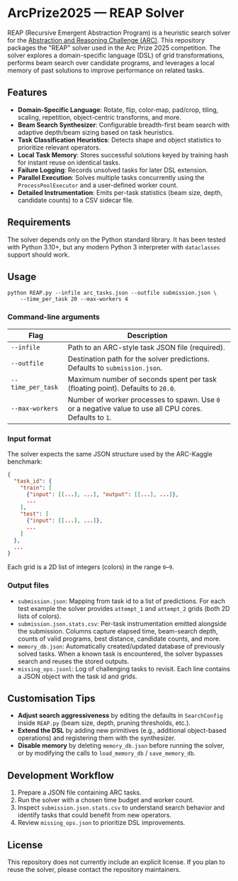 # ArcPrize2025 — REAP Solver

REAP (Recursive Emergent Abstraction Program) is a heuristic search
solver for the [Abstraction and Reasoning Challenge (ARC)](https://arcchallenge.com/).
This repository packages the "REAP" solver used in the Arc Prize 2025
competition. The solver explores a domain-specific language (DSL) of grid
transformations, performs beam search over candidate programs, and leverages a
local memory of past solutions to improve performance on related tasks.

## Features

- **Domain-Specific Language**: Rotate, flip, color-map, pad/crop, tiling,
  scaling, repetition, object-centric transforms, and more.
- **Beam Search Synthesizer**: Configurable breadth-first beam search with
  adaptive depth/beam sizing based on task heuristics.
- **Task Classification Heuristics**: Detects shape and object statistics to
  prioritize relevant operators.
- **Local Task Memory**: Stores successful solutions keyed by training hash for
  instant reuse on identical tasks.
- **Failure Logging**: Records unsolved tasks for later DSL extension.
- **Parallel Execution**: Solves multiple tasks concurrently using the
  `ProcessPoolExecutor` and a user-defined worker count.
- **Detailed Instrumentation**: Emits per-task statistics (beam size, depth,
  candidate counts) to a CSV sidecar file.

## Requirements

The solver depends only on the Python standard library. It has been tested with
Python 3.10+, but any modern Python 3 interpreter with `dataclasses` support
should work.

## Usage

```
python REAP.py --infile arc_tasks.json --outfile submission.json \
    --time_per_task 20 --max-workers 4
```

### Command-line arguments

| Flag | Description |
| ---- | ----------- |
| `--infile` | Path to an ARC-style task JSON file (required). |
| `--outfile` | Destination path for the solver predictions. Defaults to `submission.json`. |
| `--time_per_task` | Maximum number of seconds spent per task (floating point). Defaults to `20.0`. |
| `--max-workers` | Number of worker processes to spawn. Use `0` or a negative value to use all CPU cores. Defaults to `1`. |

### Input format

The solver expects the same JSON structure used by the ARC-Kaggle benchmark:

```json
{
  "task_id": {
    "train": [
      {"input": [[...], ...], "output": [[...], ...]},
      ...
    ],
    "test": [
      {"input": [[...], ...]},
      ...
    ]
  },
  ...
}
```

Each grid is a 2D list of integers (colors) in the range `0`–`9`.

### Output files

- `submission.json`: Mapping from task id to a list of predictions. For each
  test example the solver provides `attempt_1` and `attempt_2` grids (both
  2D lists of colors).
- `submission.json.stats.csv`: Per-task instrumentation emitted alongside the
  submission. Columns capture elapsed time, beam-search depth, counts of valid
  programs, best distance, candidate counts, and more.
- `memory_db.json`: Automatically created/updated database of previously solved
  tasks. When a known task is encountered, the solver bypasses search and reuses
  the stored outputs.
- `missing_ops.jsonl`: Log of challenging tasks to revisit. Each line contains a
  JSON object with the task id and grids.

## Customisation Tips

- **Adjust search aggressiveness** by editing the defaults in `SearchConfig`
  inside `REAP.py` (beam size, depth, pruning thresholds, etc.).
- **Extend the DSL** by adding new primitives (e.g., additional object-based
  operations) and registering them with the synthesizer.
- **Disable memory** by deleting `memory_db.json` before running the solver, or
  by modifying the calls to `load_memory_db` / `save_memory_db`.

## Development Workflow

1. Prepare a JSON file containing ARC tasks.
2. Run the solver with a chosen time budget and worker count.
3. Inspect `submission.json.stats.csv` to understand search behavior and
   identify tasks that could benefit from new operators.
4. Review `missing_ops.json` to prioritize DSL improvements.

## License

This repository does not currently include an explicit license. If you plan to
reuse the solver, please contact the repository maintainers.

